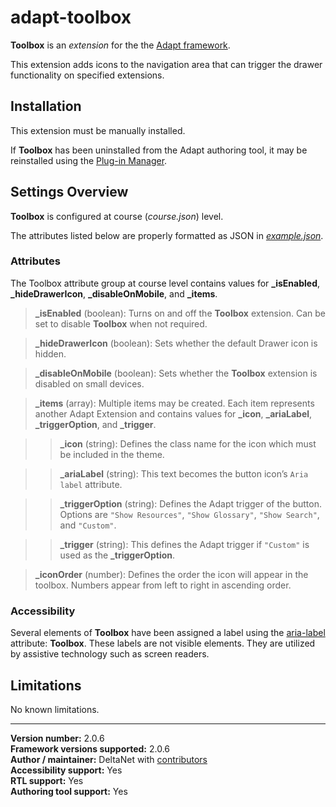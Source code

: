 adapt-toolbox
===========

**Toolbox** is an *extension* for the the [Adapt framework](https://github.com/adaptlearning/adapt_framework).   

This extension adds icons to the navigation area that can trigger the drawer functionality on specified extensions.  

## Installation

This extension must be manually installed.

If **Toolbox** has been uninstalled from the Adapt authoring tool, it may be reinstalled using the [Plug-in Manager](https://github.com/adaptlearning/adapt_authoring/wiki/Plugin-Manager).  

## Settings Overview

**Toolbox** is configured at course (*course.json*) level.  

The attributes listed below are properly formatted as JSON in [*example.json*](https://github.com/deltanet/adapt-toolbox/blob/master/example.json).  

### Attributes

The Toolbox attribute group at course level contains values for **_isEnabled**, **_hideDrawerIcon**, **_disableOnMobile**, and **_items**.

>**_isEnabled** (boolean):  Turns on and off the **Toolbox** extension. Can be set to disable **Toolbox** when not required.  

>**_hideDrawerIcon** (boolean):  Sets whether the default Drawer icon is hidden.  

>**_disableOnMobile** (boolean):  Sets whether the **Toolbox** extension is disabled on small devices.

>**_items** (array): Multiple items may be created. Each item represents another Adapt Extension and contains values for **_icon**, **_ariaLabel**, **_triggerOption**, and **_trigger**.

>>**_icon** (string): Defines the class name for the icon which must be included in the theme.  

>>**_ariaLabel** (string):  This text becomes the button icon’s `Aria label` attribute.  

>>**_triggerOption** (string):  Defines the Adapt trigger of the button. Options are `"Show Resources"`, `"Show Glossary"`, `"Show Search"`, and `"Custom"`.  

>>**_trigger** (string):  This defines the Adapt trigger if `"Custom"` is used as the **_triggerOption**.  

>**_iconOrder** (number): Defines the order the icon will appear in the toolbox. Numbers appear from left to right in ascending order.

### Accessibility
Several elements of **Toolbox** have been assigned a label using the [aria-label](https://github.com/adaptlearning/adapt_framework/wiki/Aria-Labels) attribute: **Toolbox**. These labels are not visible elements. They are utilized by assistive technology such as screen readers.  

## Limitations

No known limitations.

----------------------------
**Version number:**  2.0.6  
**Framework versions supported:**  2.0.6    
**Author / maintainer:** DeltaNet with [contributors](https://github.com/deltanet/adapt-toolbox/graphs/contributors)     
**Accessibility support:** Yes  
**RTL support:** Yes     
**Authoring tool support:** Yes
